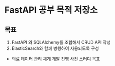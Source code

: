 FastAPI 공부 목적 저장소
========================

목표
----
1. FastAPI 와 SQLAlchemy를 조합해서 CRUD API 작성
2. ElasticSearch와 함께 병행하여 사용되도록 구성
* 의료 데이터 관리 체계 개발 진행 사전 스터디 목표
